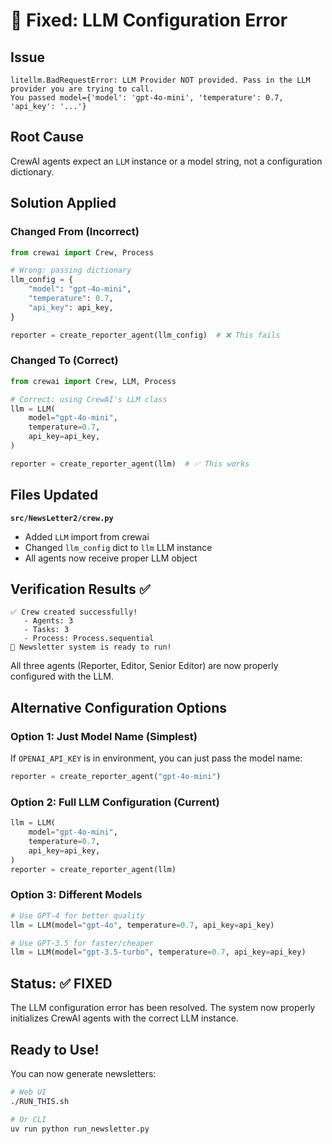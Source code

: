 # 🔧 Fixed: LLM Configuration Error

## Issue
```
litellm.BadRequestError: LLM Provider NOT provided. Pass in the LLM provider you are trying to call. 
You passed model={'model': 'gpt-4o-mini', 'temperature': 0.7, 'api_key': '...'}
```

## Root Cause
CrewAI agents expect an `LLM` instance or a model string, not a configuration dictionary.

## Solution Applied

### Changed From (Incorrect)
```python
from crewai import Crew, Process

# Wrong: passing dictionary
llm_config = {
    "model": "gpt-4o-mini",
    "temperature": 0.7,
    "api_key": api_key,
}

reporter = create_reporter_agent(llm_config)  # ❌ This fails
```

### Changed To (Correct)
```python
from crewai import Crew, LLM, Process

# Correct: using CrewAI's LLM class
llm = LLM(
    model="gpt-4o-mini",
    temperature=0.7,
    api_key=api_key,
)

reporter = create_reporter_agent(llm)  # ✅ This works
```

## Files Updated

**`src/NewsLetter2/crew.py`**
- Added `LLM` import from crewai
- Changed `llm_config` dict to `llm` LLM instance
- All agents now receive proper LLM object

## Verification Results ✅

```
✅ Crew created successfully!
   - Agents: 3
   - Tasks: 3
   - Process: Process.sequential
🎉 Newsletter system is ready to run!
```

All three agents (Reporter, Editor, Senior Editor) are now properly configured with the LLM.

## Alternative Configuration Options

### Option 1: Just Model Name (Simplest)
If `OPENAI_API_KEY` is in environment, you can just pass the model name:
```python
reporter = create_reporter_agent("gpt-4o-mini")
```

### Option 2: Full LLM Configuration (Current)
```python
llm = LLM(
    model="gpt-4o-mini",
    temperature=0.7,
    api_key=api_key,
)
reporter = create_reporter_agent(llm)
```

### Option 3: Different Models
```python
# Use GPT-4 for better quality
llm = LLM(model="gpt-4o", temperature=0.7, api_key=api_key)

# Use GPT-3.5 for faster/cheaper
llm = LLM(model="gpt-3.5-turbo", temperature=0.7, api_key=api_key)
```

## Status: ✅ FIXED

The LLM configuration error has been resolved. The system now properly initializes CrewAI agents with the correct LLM instance.

## Ready to Use!

You can now generate newsletters:

```bash
# Web UI
./RUN_THIS.sh

# Or CLI
uv run python run_newsletter.py
```
